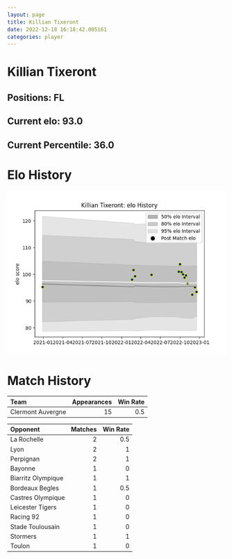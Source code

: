 ```yaml
---  
layout: page  
title: Killian Tixeront  
date: 2022-12-18 16:18:42.005161  
categories: player  
---
```

# Killian Tixeront

## Positions: FL

## Current elo: 93.0

## Current Percentile: 36.0

# Elo History


![elo history](history_KillianTixeront.png)
# Match History


| Team              |   Appearances |   Win Rate |
|:------------------|--------------:|-----------:|
| Clermont Auvergne |            15 |        0.5 |

| Opponent           |   Matches |   Win Rate |
|:-------------------|----------:|-----------:|
| La Rochelle        |         2 |        0.5 |
| Lyon               |         2 |        1   |
| Perpignan          |         2 |        1   |
| Bayonne            |         1 |        0   |
| Biarritz Olympique |         1 |        1   |
| Bordeaux Begles    |         1 |        0.5 |
| Castres Olympique  |         1 |        0   |
| Leicester Tigers   |         1 |        0   |
| Racing 92          |         1 |        0   |
| Stade Toulousain   |         1 |        0   |
| Stormers           |         1 |        1   |
| Toulon             |         1 |        0   |